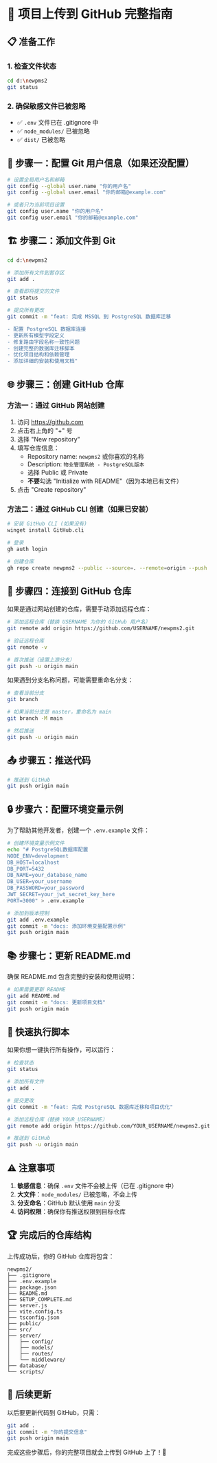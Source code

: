 # 🚀 项目上传到 GitHub 完整指南

## 📋 准备工作

### 1. 检查文件状态
```bash
cd d:\newpms2
git status
```

### 2. 确保敏感文件已被忽略
- ✅ `.env` 文件已在 .gitignore 中
- ✅ `node_modules/` 已被忽略
- ✅ `dist/` 已被忽略

## 🔧 步骤一：配置 Git 用户信息（如果还没配置）

```bash
# 设置全局用户名和邮箱
git config --global user.name "你的用户名"
git config --global user.email "你的邮箱@example.com"

# 或者只为当前项目设置
git config user.name "你的用户名"
git config user.email "你的邮箱@example.com"
```

## 🏗️ 步骤二：添加文件到 Git

```bash
cd d:\newpms2

# 添加所有文件到暂存区
git add .

# 查看即将提交的文件
git status

# 提交所有更改
git commit -m "feat: 完成 MSSQL 到 PostgreSQL 数据库迁移

- 配置 PostgreSQL 数据库连接
- 更新所有模型字段定义
- 修复路由字段名称一致性问题
- 创建完整的数据库迁移脚本
- 优化项目结构和依赖管理
- 添加详细的安装和使用文档"
```

## 🌐 步骤三：创建 GitHub 仓库

### 方法一：通过 GitHub 网站创建
1. 访问 https://github.com
2. 点击右上角的 "+" 号
3. 选择 "New repository"
4. 填写仓库信息：
   - Repository name: `newpms2` 或你喜欢的名称
   - Description: `物业管理系统 - PostgreSQL版本`
   - 选择 Public 或 Private
   - **不要**勾选 "Initialize with README"（因为本地已有文件）
5. 点击 "Create repository"

### 方法二：通过 GitHub CLI 创建（如果已安装）
```bash
# 安装 GitHub CLI (如果没有)
winget install GitHub.cli

# 登录
gh auth login

# 创建仓库
gh repo create newpms2 --public --source=. --remote=origin --push
```

## 🔗 步骤四：连接到 GitHub 仓库

如果是通过网站创建的仓库，需要手动添加远程仓库：

```bash
# 添加远程仓库（替换 USERNAME 为你的 GitHub 用户名）
git remote add origin https://github.com/USERNAME/newpms2.git

# 验证远程仓库
git remote -v

# 首次推送（设置上游分支）
git push -u origin main
```

如果遇到分支名称问题，可能需要重命名分支：
```bash
# 查看当前分支
git branch

# 如果当前分支是 master，重命名为 main
git branch -M main

# 然后推送
git push -u origin main
```

## 📤 步骤五：推送代码

```bash
# 推送到 GitHub
git push origin main
```

## 🔒 步骤六：配置环境变量示例

为了帮助其他开发者，创建一个 `.env.example` 文件：

```bash
# 创建环境变量示例文件
echo "# PostgreSQL数据库配置
NODE_ENV=development
DB_HOST=localhost
DB_PORT=5432
DB_NAME=your_database_name
DB_USER=your_username
DB_PASSWORD=your_password
JWT_SECRET=your_jwt_secret_key_here
PORT=3000" > .env.example

# 添加到版本控制
git add .env.example
git commit -m "docs: 添加环境变量配置示例"
git push origin main
```

## 📚 步骤七：更新 README.md

确保 README.md 包含完整的安装和使用说明：

```bash
# 如果需要更新 README
git add README.md
git commit -m "docs: 更新项目文档"
git push origin main
```

## 🎯 快速执行脚本

如果你想一键执行所有操作，可以运行：

```bash
# 检查状态
git status

# 添加所有文件
git add .

# 提交更改
git commit -m "feat: 完成 PostgreSQL 数据库迁移和项目优化"

# 添加远程仓库（替换 YOUR_USERNAME）
git remote add origin https://github.com/YOUR_USERNAME/newpms2.git

# 推送到 GitHub
git push -u origin main
```

## ⚠️ 注意事项

1. **敏感信息**：确保 `.env` 文件不会被上传（已在 .gitignore 中）
2. **大文件**：`node_modules/` 已被忽略，不会上传
3. **分支命名**：GitHub 默认使用 `main` 分支
4. **访问权限**：确保你有推送权限到目标仓库

## 🏆 完成后的仓库结构

上传成功后，你的 GitHub 仓库将包含：

```
newpms2/
├── .gitignore
├── .env.example
├── package.json
├── README.md
├── SETUP_COMPLETE.md
├── server.js
├── vite.config.ts
├── tsconfig.json
├── public/
├── src/
├── server/
│   ├── config/
│   ├── models/
│   ├── routes/
│   └── middleware/
├── database/
└── scripts/
```

## 🔄 后续更新

以后要更新代码到 GitHub，只需：

```bash
git add .
git commit -m "你的提交信息"
git push origin main
```

完成这些步骤后，你的完整项目就会上传到 GitHub 上了！🎉
